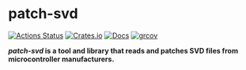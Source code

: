 # patch-svd

[![Actions Status](https://github.com/VilNeo/patch-svd/workflows/Test/badge.svg)](https://github.com/VilNeo/patch-svd/actions)
[![Crates.io](https://img.shields.io/crates/v/patch-svd.svg)](https://crates.io/crates/patch-svd)
[![Docs](https://docs.rs/patch-svd/badge.svg)](https://docs.rs/crate/patch-svd/)
[![grcov](https://img.shields.io/codecov/c/github/VilNeo/patch-svd)](https://github.com/VilNeo/patch-svd/actions)

***patch-svd* is a tool and library that reads and patches SVD files from microcontroller manufacturers.**
